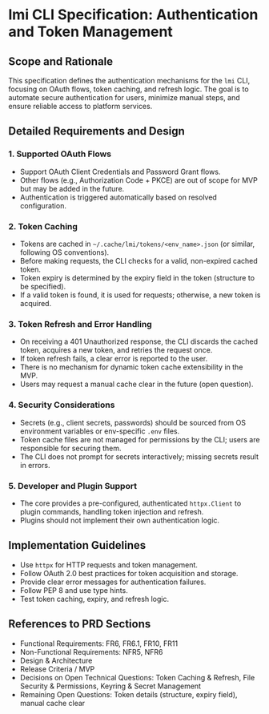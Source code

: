 # lmi CLI Specification: Authentication and Token Management

## Scope and Rationale

This specification defines the authentication mechanisms for the `lmi` CLI, focusing on OAuth flows, token caching, and refresh logic. The goal is to automate secure authentication for users, minimize manual steps, and ensure reliable access to platform services.

## Detailed Requirements and Design

### 1. Supported OAuth Flows
- Support OAuth Client Credentials and Password Grant flows.
- Other flows (e.g., Authorization Code + PKCE) are out of scope for MVP but may be added in the future.
- Authentication is triggered automatically based on resolved configuration.

### 2. Token Caching
- Tokens are cached in `~/.cache/lmi/tokens/<env_name>.json` (or similar, following OS conventions).
- Before making requests, the CLI checks for a valid, non-expired cached token.
- Token expiry is determined by the expiry field in the token (structure to be specified).
- If a valid token is found, it is used for requests; otherwise, a new token is acquired.

### 3. Token Refresh and Error Handling
- On receiving a 401 Unauthorized response, the CLI discards the cached token, acquires a new token, and retries the request once.
- If token refresh fails, a clear error is reported to the user.
- There is no mechanism for dynamic token cache extensibility in the MVP.
- Users may request a manual cache clear in the future (open question).

### 4. Security Considerations
- Secrets (e.g., client secrets, passwords) should be sourced from OS environment variables or env-specific `.env` files.
- Token cache files are not managed for permissions by the CLI; users are responsible for securing them.
- The CLI does not prompt for secrets interactively; missing secrets result in errors.

### 5. Developer and Plugin Support
- The core provides a pre-configured, authenticated `httpx.Client` to plugin commands, handling token injection and refresh.
- Plugins should not implement their own authentication logic.

## Implementation Guidelines
- Use `httpx` for HTTP requests and token management.
- Follow OAuth 2.0 best practices for token acquisition and storage.
- Provide clear error messages for authentication failures.
- Follow PEP 8 and use type hints.
- Test token caching, expiry, and refresh logic.

## References to PRD Sections
- Functional Requirements: FR6, FR6.1, FR10, FR11
- Non-Functional Requirements: NFR5, NFR6
- Design & Architecture
- Release Criteria / MVP
- Decisions on Open Technical Questions: Token Caching & Refresh, File Security & Permissions, Keyring & Secret Management
- Remaining Open Questions: Token details (structure, expiry field), manual cache clear 